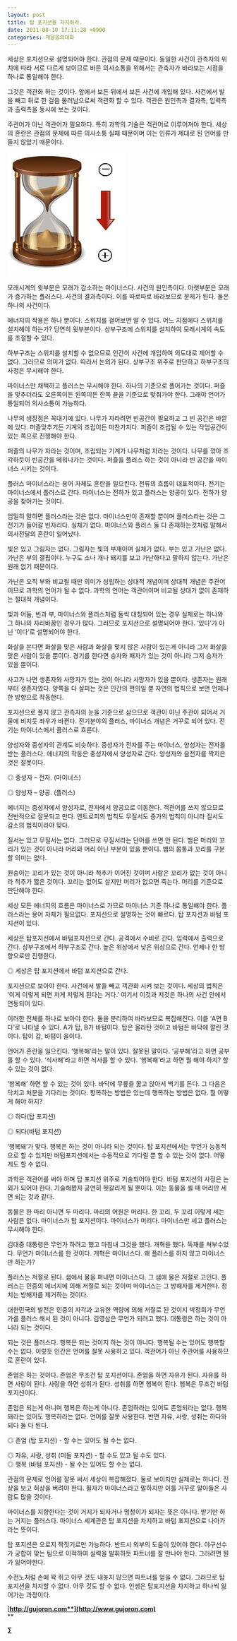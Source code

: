 ```yaml
---
layout: post
title: 탑 포지션을 차지하라.
date: 2011-08-10 17:11:28 +0900
categories: 깨달음의대화
---
```

  
세상은 포지션으로 설명되어야 한다. 관점의 문제 때문이다. 동일한 사건이 관측자의 위치에 따라 서로 다르게 보이므로 바른 의사소통을 위해서는 관측자가 바라보는 시점을 하나로 통일해야 한다. 

그것은 객관화 하는 것이다. 앞에서 보든 뒤에서 보든 사건에 개입해 있다. 사건에서 발을 빼고 뒤로 한 걸음 물러남으로써 객관화 할 수 있다. 객관은 원인측과 결과측, 입력측과 출력측을 동시에 보는 것이다. 



주관어가 아닌 객관어가 필요하다. 특히 과학의 기술은 객관어로 이루어져야 한다. 세상의 혼란은 관점의 문제에 따른 의사소통 실패 때문이며 이는 인류가 제대로 된 언어를 만들지 않았기 때문이다. 



 <img alt="48.JPG" src="files/attach/images/198/439/186/48.JPG" width="269" height="279" />

모래시계의 윗부분은 모래가 감소하는 마이너스다. 사건의 원인측이다. 아랫부분은 모래가 증가하는 플러스다. 사건의 결과측이다. 이를 따로따로 바라보므로 문제가 된다. 둘은 하나의 사건이다. 

에너지의 작용은 하나 뿐이다. 스위치를 걸어보면 알 수 있다. 어느 지점에다 스위치를 설치해야 하는가? 당연히 윗부분이다. 상부구조에 스위치를 설치하여 모래시계의 속도를 조절할 수 있다. 

하부구조는 스위치를 설치할 수 없으므로 인간이 사건에 개입하여 의도대로 제어할 수 없다. 그러므로 의미가 없다. 따라서 논외가 된다. 상부구조 위주로 판단하고 하부구조의 사정은 무시해야 한다. 

마이너스만 채택하고 플러스는 무시해야 한다. 하나의 기준으로 풀어가는 것이다. 퍼즐을 맞추더라도 오른쪽이든 왼쪽이든 한쪽 끝을 기준으로 맞춰가야 한다. 그래야 언어가 통일되어 의사소통이 가능하다. 

나무의 생장점은 꼭대기에 있다. 나무가 자라려면 빈공간이 필요하고 그 빈 공간은 바깥에 있다. 퍼즐맞추기든 기계의 조립이든 마찬가지다. 퍼즐이 조립될 수 있는 작업공간이 있는 쪽으로 진행해야 한다. 

퍼즐의 나무가 자라는 것이며, 조립되는 기계가 나무처럼 자라는 것이다. 나무를 깎아 조각하듯이 빈공간을 메워나가는 것이다. 퍼즐을 플러스 하는 것이 아니라 빈 공간을 마이너스 시키는 것이다. 

플러스 마이너스라는 용어 자체도 혼란을 일으킨다. 전류의 흐름이 대표적이다. 전기는 마이너스에서 플러스로 간다. 마이너스는 전하가 있고 플러스는 양공이 있다. 전하가 양공을 찾아가는 것이다. 

엄밀히 말하면 플러스라는 것은 없다. 마이너스만이 존재할 뿐이며 플러스라는 것은 그 전기가 들어갈 빈자리다. 실체가 없다. 마이너스와 플러스 둘 다 존재하는것처럼 말해서 의사전달의 혼란이 일어났다. 

빛은 있고 그림자는 없다. 그림자는 빛의 부재이며 실체가 없다. 부는 있고 가난은 없다. 가난은 부의 결핍이다. 누구도 소나 개나 돼지를 보고 가난하다고 말하지 않는다. 가난은 원래 없기 때문이다. 

가난은 오직 부와 비교될 때만 의미가 성립하는 상대적 개념이며 상대적 개념은 주관어이므로 과학의 언어가 될 수 없다. 과학의 언어는 객관어이며 비교될 상대가 없이 존재하는 절대적 개념이다. 

빛과 어둠, 빈과 부, 마이너스와 플러스처럼 둘씩 대칭되어 있는 경우 실제로는 하나와 그 하나의 자리바꿈인 경우가 많다. 그러므로 포지션으로 설명되어야 한다. ‘있다’가 아닌 ‘이다’로 설명되어야 한다. 

화살을 쏜다면 화살을 맞은 사람과 화살을 맞지 않은 사람이 있는게 아니라 그저 화살을 맞은 사람이 있을 뿐이다. 경기를 한다면 승자와 패자가 있는 것이 아니라 그저 승자가 있을 뿐이다. 

사고가 나면 생존자와 사망자가 있는 것이 아니라 사망자가 있을 뿐이다. 생존자는 원래부터 생존자였다. 양쪽을 다 살피는 것은 인간의 편의일 뿐 자연의 법칙으로 보면 언제나 한 방향으로 작동한다. 

포지션으로 풀지 않고 관측자의 눈을 기준으로 삼으므로 객관이 아닌 주관이 되어서 거울에 비치듯 좌우가 바뀐다. 전기분야의 플러스, 마이너스 개념은 거꾸로 되어 있다. 전기는 마이너스에서 플러스로 흐른다. 

양성자와 중성자의 관계도 비슷하다. 중성자가 전자를 주는 마이너스, 양성자는 전자를 받는 플러스다. 에너지의 작동은 중성자에서 양성자로 간다. 양성자와 음전자를 짝지은 것은 잘못이다. 

◎ 중성자 – 전자. (마이너스)

  
◎ 양성자 – 양공. (플러스) 

에너지는 중성자에서 양성자로, 전자에서 양공으로 이동한다. 객관어를 쓰지 않으므로 전반적으로 잘못되고 만다. 엔트로피의 법칙도 무질서도 증가의 법칙이 아니라 질서도 감소의 법칙이라야 맞다. 

질서는 있고 무질서는 없다. 그러므로 무질서라는 단어를 쓰면 안 된다. 뱀은 머리와 꼬리가 있는 것이 아니라 머리와 머리 아닌 부분이 있을 뿐이다. 뱀의 몸통과 꼬리를 구분할 의미는 없다. 

원숭이는 꼬리가 있는 것이 아니라 척추가 이어진 것이며 사람은 꼬리가 없는 것이 아니라 척추가 짧은 것이다. 꼬리는 없어도 살지만 머리가 없으면 죽는다. 머리를 기준으로 판단해야 한다. 

세상 모든 에너지의 흐름은 마이너스로 가므로 마이너스 기준 하나로 통일해야 한다. 플러스라는 용어 자체가 필요없다. 포지션으로 설명하는 것이 빠르다. 탑 포지션과 바텀 포지션이 있다. 

세상은 탑포지션에서 바텀포지션으로 간다. 공격에서 수비로 간다. 입력에서 출력으로 간다. 상부구조에서 하부구조로 간다. 높은 위상에서 낮은 위상으로 간다. 언제나 한 방향으로만 진행한다. 

◎ 세상은 탑 포지션에서 바텀 포지션으로 간다. 

포지션으로 보아야 한다. 사건에서 발을 빼고 객관화 시켜 보는 것이다. 세상의 법칙은 ‘이게 이렇게 되면 저게 저렇게 된다는 거다.’ 여기서 이것과 저것은 하나의 사건 안에서 연동되어 있다. 

이러한 전체를 하나로 보아야 한다. 둘을 분리하여 바라보므로 복잡해진다. 이를 ‘A면 B다’로 나타낼 수 있다. A가 탑, B가 바텀이다. 탑은 올라탄 것이고 바텀은 바닥에 깔린 것이다. 탑이 갑, 바텀이 을이다. 

언어가 혼란을 일으킨다. ‘행복해’라는 말이 있다. 잘못된 말이다. ‘공부해’라고 하면 공부를 할 수 있다. ‘식사해’라고 하면 식사를 할 수 있다. ‘행복해’라고 하면 뭘 해야 하지? 할 수 있는 것이 없다. 

‘항복해’ 하면 할 수 있는 것이 있다. 바닥에 무릎을 꿇고 앉아서 백기를 든다. 그 다음은 닥치고 처분을 기다리는 것이다. 항복하는 방법은 있는데 행복하는 방법은 없다. 뭘 어떻게 해야 하지? 

◎ 하다(탑 포지션)

  
◎ 되다(바텀 포지션) 

‘행복돼’가 맞다. 행복은 하는 것이 아니라 되는 것이다. 탑 포지션에서는 무언가 능동적으로 할 수 있지만 바텀포지션에서는 수동적으로 기다릴 뿐 할 수 있는 것이 없다. 어떻게도 할 수 없다. 

과학은 객관어를 써야 하며 탑 포지션 위주로 기술되어야 한다. 바텀 포지션의 사정은 논외가 되어야 한다. 기술해봤자 공연히 헷갈리게 될 뿐이다. 이는 동물을 셀 때 머리만 세면 되는 것과 같다. 

동물은 한 마리 아니면 두 마리다. 마리의 어원은 머리다. 한 꼬리, 두 꼬리 이렇게 세는 사람은 없다. 마이너스가 탑 포지션이다. 마이너스가 머리다. 마이너스만 세고 플러스는 무시해야 한다. 

김대중 대통령은 무언가 하려고 했고 마침내 그것을 했다. 개혁을 했다. 독재를 쳐부수었다. 무언가 마이너스를 한 것이다. 개혁은 마이너스다. 왜 플러스를 하지 않고 마이너스만 하는가? 

플러스는 저절로 된다. 샘에서 물을 퍼내면 마이너스다. 그 샘에 물은 저절로 고인다. 플러스는 민중의 에너지에 의해 저절로 되는 것이며 마이너스는 그 방해자를 제거한다. 정치는 방해자를 제거하는 것이다. 

대한민국의 발전은 민중의 자각과 고유한 역량에 의해 저절로 된 것이지 박정희가 무언가를 플러스 해서 된 것이 아니다. 김영삼은 무언가 되려고 했다. 대통령은 하는 것이 아니라 되는 것이다. 

되는 것은 플러스다. 행복은 되는 것이지 하는 것이 아니다. 행복될 수는 있어도 행복할 수는 없다. 이렇듯 인간은 언어를 잘못 사용하고 있다. 객관어가 아닌 주관어를 사용하므로 혼란이 있다. 

존엄은 하는 것이다. 존엄은 무조건 탑 포지션이다. 존엄을 하면 자유가 된다. 자유를 하면 사랑이 된다. 사랑을 하면 성취가 된다. 성취를 하면 행복이 된다. 행복은 무조건 바텀 포지션이다. 

존엄은 되는게 아니며 행복은 하는게 아니다. 존엄하라는 있어도 존엄되라는 없다. 행복돼라는 있어도 행복하라는 없다. 언어를 잘못 사용한다. 반면 자유, 사랑, 성취는 하다와 되다 둘 다 된다. 

◎ 존엄 (탑 포지션) - 할 수는 있어도 될 수는 없다.

  
◎ 자유, 사랑, 성취 (미들 포지션) - 할 수도 있고 될 수도 있다.  
◎ 행복 (바텀 포지션) - 될 수는 있어도 할 수는 없다. 

관점의 문제로 언어를 잘못 써서 세상이 복잡해졌다. 둘로 보이지만 실제로는 하나다. 진상을 보고 허상을 버려야 한다. 필자가 마이너스라고 말하지만 이를 거꾸로 알아들은 사람도 많을 것이다. 

마이너스를 지향한다는 것이 거지가 되자거나 멍청이가 되자는 뜻은 아니다. 받기만 하는 거지는 플러스다. 마이너스 세계관은 탑 포지션을 차지하고 바텀 포지션으로 나아가라는 뜻이다. 

탑 포지션은 오로지 짝짓기로만 가능하다. 반드시 외부의 도움이 있어야 한다. 야구선수가 궁합이 맞는 팀으로 이적하여 실력을 발휘하듯 파트너를 잘 만나야 한다. 그러려면 뭔가 잃어야한다. 

수전노처럼 손에 꽉 쥐고 아무 것도 내놓지 않으면 파트너를 얻을 수 없다. 그러므로 탑 포지션을 차지할 수 없다. 아무 것도 할 수 없다. 인생은 탑포지션을 차지하고 하나씩 잃어가는 과정이다. 




  




[**http://gujoron.com**](http://www.gujoron.com)**  
** 

**∑**